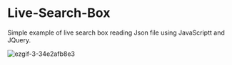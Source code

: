 # Live-Search-Box
Simple example of live search box reading Json file using JavaScriptt and JQuery.


![ezgif-3-34e2afb8e3](https://user-images.githubusercontent.com/106448923/177525992-fd01dcc2-3daa-498a-a495-5339e6d34dea.gif)
